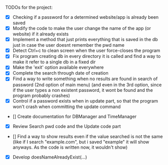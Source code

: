 TODOs for the project:

- [x] Checking if a password for a determined website/app is already been saved
- [x] Modify the code to make the user change the name of the app (or website) if it already exists
- [x] Implement a method that just prints everything that is saved in the db just in case the user doesnt remember the pwd name
- [x] Detect Ctrl+c to clean screen when the user force-closes the program
- [x] Fix program creating db in every directory it is called and find a way to make it refer to a single db in a fixed dir
- [x] Make the 'exit' option available everywhere
- [x] Complete the search through date of creation
- [x] Find a way to write something when no results are found in search of password (2nd option of main menu) (and even in the 3rd option, since
    if the user types a non existent password, it wont be found and the program probably crashes)
- [x] Control if a password exists when in update part, so that the program won't crash when committing the update command

- [] Create documentation for DBManager and TimeManager
- [x] Review Search pwd code and the Update code part
- [] Find a way to show results even if the value searched is not the same (like if I search "example.com", but i saved "example" it will show anyways. As the code is written now, it wouldn't show)
- [x] Develop doesNameAlreadyExist(...)

